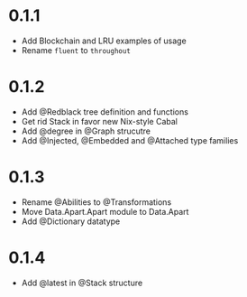 # 0.1.1
* Add Blockchain and LRU examples of usage
* Rename `fluent` to `throughout`

# 0.1.2
* Add @Redblack tree definition and functions
* Get rid Stack in favor new Nix-style Cabal
* Add @degree in @Graph strucutre
* Add @Injected, @Embedded and @Attached type families

# 0.1.3
* Rename @Abilities to @Transformations
* Move Data.Apart.Apart module to Data.Apart
* Add @Dictionary datatype

# 0.1.4
* Add @latest in @Stack structure
